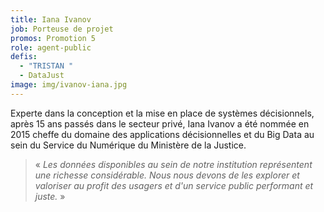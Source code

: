 ```yaml
---
title: Iana Ivanov
job: Porteuse de projet
promos: Promotion 5
role: agent-public
defis:
  - "TRISTAN "
  - DataJust
image: img/ivanov-iana.jpg
---
```

Experte dans la conception et la mise en place de systèmes décisionnels, après 15 ans passés dans le secteur privé, Iana Ivanov a été nommée en 2015 cheffe du domaine des applications décisionnelles et du Big Data au sein du Service du Numérique du Ministère de la Justice. 

> « *Les données disponibles au sein de notre institution représentent une richesse considérable. Nous nous devons de les explorer et valoriser au profit des usagers et d'un service public performant et juste.* »